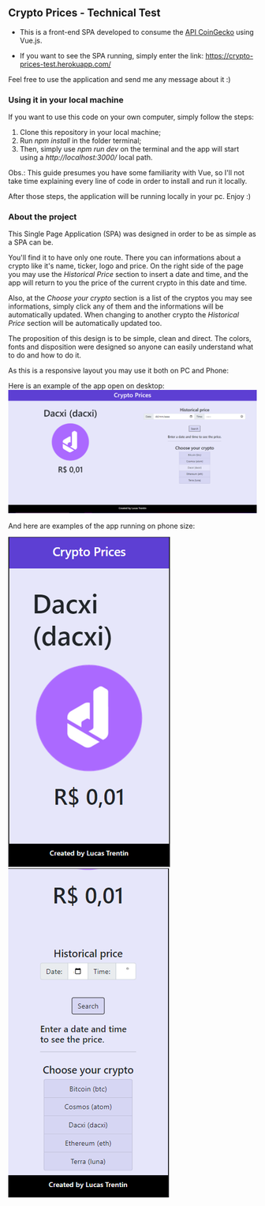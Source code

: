 ## Crypto Prices - Technical Test

- This is a front-end SPA developed to consume the [API CoinGecko](https://www.coingecko.com/en/api/documentation) using Vue.js.

- If you want to see the SPA running, simply enter the link: https://crypto-prices-test.herokuapp.com/

Feel free to use the application and send me any message about it :)

### Using it in your local machine

If you want to use this code on your own computer, simply follow the steps:

  1. Clone this repository in your local machine;
  2. Run *npm install* in the folder terminal;
  3. Then, simply use *npm run dev* on the terminal and the app will start using a *http://localhost:3000/* local path.

  Obs.: This guide presumes you have some familiarity with Vue, so I'll not take time explaining every line of code in order to install and run it locally.

After those steps, the application will be running locally in your pc. Enjoy :)

### About the project

This Single Page Application (SPA) was designed in order to be as simple as a SPA can be. 

You'll find it to have only one route. There you can informations about a crypto like it's name, ticker, logo and price. On the right side of the page you may use the *Historical Price* section to insert a date and time, and the app will return to you the price of the current crypto in this date and time.

Also, at the *Choose your crypto* section is a list of the cryptos you may see informations, simply click any of them and the informations will be automatically updated. When changing to another crypto the *Historical Price* section will be automatically updated too.

The proposition of this design is to be simple, clean and direct. The colors, fonts and disposition were designed so anyone can easily understand what to do and how to do it. 

As this is a responsive layout you may use it both on PC and Phone:

Here is an example of the app open on desktop:
![Alt text](/public/images/Full_page.PNG)

And here are examples of the app running on phone size:

![Alt text](/public/images/Small_page_1.PNG) ![Alt text](/public/images/Small_page_2.PNG)

